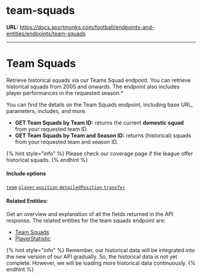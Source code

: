 # team-squads

**URL:** https://docs.sportmonks.com/football/endpoints-and-entities/endpoints/team-squads

---

# Team Squads

Retrieve historical squads via our Teams Squad endpoint. You can retrieve historical squads from 2005 and onwards. The endpoint also includes player performances in the requested season.\*

You can find the details on the Team Squads endpoint, including base URL, parameters, includes, and more.

* **GET Team Squads by Team ID:** returns the current **domestic squad** from your requested team ID.
* **GET Team Squads by Team and Season ID:** returns (historical) squads from your requested team and season ID.

{% hint style="info" %}
Please check our coverage page if the league offer historical squads.
{% endhint %}

#### Include options

[`team`](../../entities/team-player-squad-coach-and-referee#team) [`player` ](../../entities/team-player-squad-coach-and-referee#player)[`position`](https://app.gitbook.com/o/-MJWE53IpT91aRTPjruo/s/z0kWjB5EvZvqGsozw8vP/)[ ](../../entities/team-player-squad-coach-and-referee#player)[`detailedPosition`](https://app.gitbook.com/o/-MJWE53IpT91aRTPjruo/s/z0kWjB5EvZvqGsozw8vP/)[ ](../../entities/team-player-squad-coach-and-referee#player)[`transfer`](../../entities/other#transfer)

#### **Related Entities:**

Get an overview and explanation of all the fields returned in the API response. The related entities for the team squads endpoint are:

* [Team Squads](../../entities/team-player-squad-coach-and-referee#team-squad)
* [PlayerStatistic](../../entities/statistic#playerstatistic)

{% hint style="info" %}
Remember, our historical data will be integrated into the new version of our API gradually. So, the historical data is not yet complete. However, we will be loading more historical data continuously.
{% endhint %}
